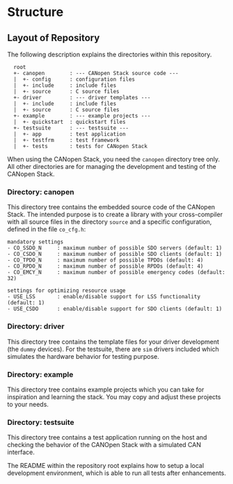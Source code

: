 # Structure

## Layout of Repository

The following description explains the directories within this repository.

```
  root
  +- canopen        : --- CANopen Stack source code ---
  |  +- config      : configuration files
  |  +- include     : include files
  |  +- source      : C source files
  +- driver         : --- driver templates ---
  |  +- include     : include files
  |  +- source      : C source files
  +- example        : --- example projects ---
  |  +- quickstart  : quickstart files
  +- testsuite      : --- testsuite ---
  |  +- app         : test application
  |  +- testfrm     : test framework
  |  +- tests       : tests for CANopen Stack
```

When using the CANopen Stack, you need the `canopen` directory tree only. All other directories are for managing the development and testing of the CANopen Stack.

### Directory: canopen

This directory tree contains the embedded source code of the CANopen Stack. The intended purpose is to create a library with your cross-compiler with all source files in the directory `source` and a specific configuration, defined in the file `co_cfg.h`:

```
mandatory settings
- CO_SSDO_N     : maximum number of possible SDO servers (default: 1)
- CO_CSDO_N     : maximum number of possible SDO clients (default: 1)
- CO_TPDO_N     : maximum number of possible TPDOs (default: 4)
- CO_RPDO_N     : maximum number of possible RPDOs (default: 4)
- CO_EMCY_N     : maximum number of possible emergency codes (default: 32)
```

```
settings for optimizing resource usage
- USE_LSS       : enable/disable support for LSS functionality (default: 1)
- USE_CSDO      : enable/disable support for SDO clients (default: 1)
```

### Directory: driver

This directory tree contains the template files for your driver development (the `dummy` devices). For the testsuite, there are `sim` drivers included which simulates the hardware behavior for testing purpose.

### Directory: example

This directory tree contains example projects which you can take for inspiration and learning the stack. You may copy and adjust these projects to your needs.

### Directory: testsuite

This directory tree contains a test application running on the host and checking the behavior of the CANOpen Stack with a simulated CAN interface.

The README within the repository root explains how to setup a local development environment, which is able to run all tests after enhancements.
